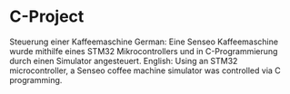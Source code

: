# C-Project
Steuerung einer Kaffeemaschine  German: Eine Senseo Kaffeemaschine wurde mithilfe eines STM32 Mikrocontrollers und in C-Programmierung durch einen Simulator angesteuert.  English: Using an STM32 microcontroller, a Senseo coffee machine simulator was controlled via C programming.
